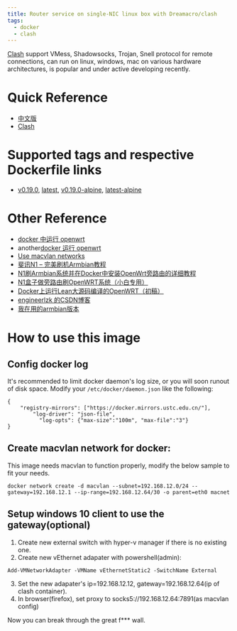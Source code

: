 ```yaml
---
title: Router service on single-NIC linux box with Dreamacro/clash
tags:
  - docker
  - clash
---
```


[Clash](https://github.com/Dreamacro/clash) support VMess, Shadowsocks, Trojan,
Snell protocol for remote connections, can run on linux, windows, mac on various
hardware architectures, is popular and under active developing recently. 

Quick Reference
===============

- [中文版](https://github.com/chen-xin/docker_clash/blob/master/README.cn.md)
- [Clash](https://github.com/Dreamacro/clash)


Supported tags and respective Dockerfile links
===================================================

- [v0.19.0](https://github.com/chen-xin/docker_clash/blob/d32573ead0594f171a3475c57f4f948ef2fcac1c/Dockerfile.debian), [latest](https://github.com/chen-xin/docker_clash/blob/d32573ead0594f171a3475c57f4f948ef2fcac1c/Dockerfile.debian), [v0.19.0-alpine](https://github.com/chen-xin/docker_clash/blob/d32573ead0594f171a3475c57f4f948ef2fcac1c/Dockerfile.alpine), [latest-alpine](https://github.com/chen-xin/docker_clash/blob/d32573ead0594f171a3475c57f4f948ef2fcac1c/Dockerfile.alpine)

Other Reference
===============

- [docker 中运行 openwrt](https://github.com/lisaac/openwrt-in-docker)
- another[docker 运行 openwrt](https://github.com/luoqeng/OpenWrt-on-Docker)
- [Use macvlan networks](https://docs.docker.com/network/macvlan/)
- [斐讯N1 – 完美刷机Armbian教程](https://yuerblog.cc/2019/10/23/%e6%96%90%e8%ae%afn1-%e5%ae%8c%e7%be%8e%e5%88%b7%e6%9c%baarmbian%e6%95%99%e7%a8%8b/)
- [N1刷Armbian系统并在Docker中安装OpenWrt旁路由的详细教程](https://www.right.com.cn/forum/thread-1347921-1-1.html)
- [N1盒子做旁路由刷OpenWRT系统（小白专用）](https://www.cnblogs.com/neobuddy/p/n1-setup.html)
- [Docker上运行Lean大源码编译的OpenWRT（初稿）](https://openwrt.club/93.html)
- [engineerlzk 的CSDN博客](https://me.csdn.net/engineerlzk)
- [我在用的armbian版本](https://github.com/kuoruan/Build-Armbian/releases/tag/v5.99-20200408)

How to use this image
===============

Config docker log
---------------------

It's recommended to limit docker daemon's log size, or you will soon runout of disk space.
Modify your `/etc/docker/daemon.json` like the following:

```
{
    "registry-mirrors": ["https://docker.mirrors.ustc.edu.cn/"],
        "log-driver": "json-file",
          "log-opts": {"max-size":"100m", "max-file":"3"}
}
```

Create macvlan network for docker:
-----------------------------------

This image needs macvlan to function properly, modify the below sample to fit your needs.

```
docker network create -d macvlan --subnet=192.168.12.0/24 --gateway=192.168.12.1 --ip-range=192.168.12.64/30 -o parent=eth0 macnet
```

Setup windows 10 client to use the gateway(optional)
---------------------------------------------

1. Create new external switch with hyper-v manager if there is no existing one.
2. Create new vEthernet adapater with powershell(admin):
```
Add-VMNetworkAdapter -VMName vEthernetStatic2 -SwitchName External
```
3. Set the new adapater's ip=192.168.12.12, gateway=192.168.12.64(ip of clash container).
4. In browser(firefox), set proxy to socks5://192.168.12.64:7891(as macvlan config)

Now you can break through the great f*** wall.
